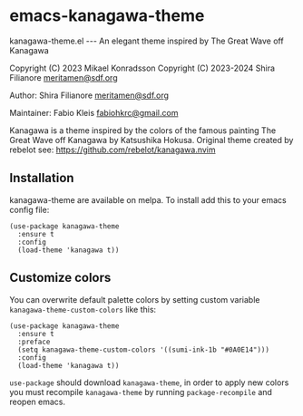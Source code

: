 # emacs-kanagawa-theme

kanagawa-theme.el --- An elegant theme inspired by The Great Wave off Kanagawa

Copyright (C) 2023 Mikael Konradsson
Copyright (C) 2023-2024 Shira Filianore <meritamen@sdf.org>

Author: Shira Filianore <meritamen@sdf.org>

Maintainer: Fabio Kleis <fabiohkrc@gmail.com>

Kanagawa is a theme inspired by the colors of the famous painting
The Great Wave off Kanagawa by Katsushika Hokusa.
Original theme created by rebelot see: https://github.com/rebelot/kanagawa.nvim

## Installation
kanagawa-theme are available on melpa. To install add this to your emacs config file:
```elisp
(use-package kanagawa-theme
  :ensure t
  :config
  (load-theme 'kanagawa t))
```

## Customize colors
You can overwrite default palette colors by setting custom variable `kanagawa-theme-custom-colors` like this:
```elisp
(use-package kanagawa-theme
  :ensure t
  :preface
  (setq kanagawa-theme-custom-colors '((sumi-ink-1b "#0A0E14")))
  :config
  (load-theme 'kanagawa t))
```
`use-package` should download `kanagawa-theme`, in order to apply new colors you must recompile `kanagawa-theme`
by running `package-recompile` and reopen emacs.

